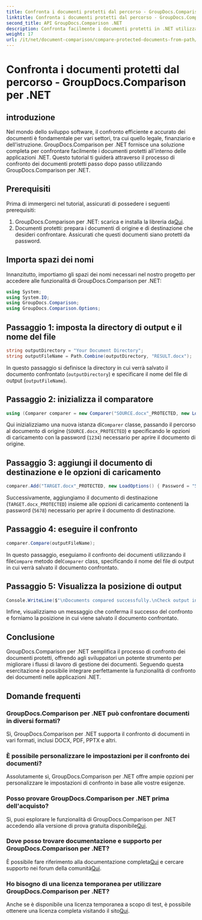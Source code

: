 ```yaml
---
title: Confronta i documenti protetti dal percorso - GroupDocs.Comparison per .NET
linktitle: Confronta i documenti protetti dal percorso - GroupDocs.Comparison per .NET
second_title: API GroupDocs.Comparison .NET
description: Confronta facilmente i documenti protetti in .NET utilizzando GroupDocs.Comparison per un'integrazione perfetta. Migliora il flusso di lavoro della gestione dei documenti.
weight: 17
url: /it/net/document-comparison/compare-protected-documents-from-path/
---
```


# Confronta i documenti protetti dal percorso - GroupDocs.Comparison per .NET

## introduzione
Nel mondo dello sviluppo software, il confronto efficiente e accurato dei documenti è fondamentale per vari settori, tra cui quello legale, finanziario e dell'istruzione. GroupDocs.Comparison per .NET fornisce una soluzione completa per confrontare facilmente i documenti protetti all'interno delle applicazioni .NET. Questo tutorial ti guiderà attraverso il processo di confronto dei documenti protetti passo dopo passo utilizzando GroupDocs.Comparison per .NET.
## Prerequisiti
Prima di immergerci nel tutorial, assicurati di possedere i seguenti prerequisiti:
1.  GroupDocs.Comparison per .NET: scarica e installa la libreria da[Qui](https://releases.groupdocs.com/comparison/net/).
2. Documenti protetti: prepara i documenti di origine e di destinazione che desideri confrontare. Assicurati che questi documenti siano protetti da password.

## Importa spazi dei nomi
Innanzitutto, importiamo gli spazi dei nomi necessari nel nostro progetto per accedere alle funzionalità di GroupDocs.Comparison per .NET:
```csharp
using System;
using System.IO;
using GroupDocs.Comparison;
using GroupDocs.Comparison.Options;
```

## Passaggio 1: imposta la directory di output e il nome del file
```csharp
string outputDirectory = "Your Document Directory";
string outputFileName = Path.Combine(outputDirectory, "RESULT.docx");
```
In questo passaggio si definisce la directory in cui verrà salvato il documento confrontato (`outputDirectory`) e specificare il nome del file di output (`outputFileName`).
## Passaggio 2: inizializza il comparatore
```csharp
using (Comparer comparer = new Comparer("SOURCE.docx"_PROTECTED, new LoadOptions(){ Password = "1234" }))
```
 Qui inizializziamo una nuova istanza di`Comparer` classe, passando il percorso al documento di origine (`SOURCE.docx_PROTECTED`) e specificando le opzioni di caricamento con la password (`1234`) necessario per aprire il documento di origine.
## Passaggio 3: aggiungi il documento di destinazione e le opzioni di caricamento
```csharp
comparer.Add("TARGET.docx"_PROTECTED, new LoadOptions() { Password = "5678" });
```
Successivamente, aggiungiamo il documento di destinazione (`TARGET.docx_PROTECTED`) insieme alle opzioni di caricamento contenenti la password (`5678`) necessario per aprire il documento di destinazione.
## Passaggio 4: eseguire il confronto
```csharp
comparer.Compare(outputFileName);
```
 In questo passaggio, eseguiamo il confronto dei documenti utilizzando il file`Compare` metodo del`Comparer` class, specificando il nome del file di output in cui verrà salvato il documento confrontato.
## Passaggio 5: Visualizza la posizione di output
```csharp
Console.WriteLine($"\nDocuments compared successfully.\nCheck output in {Directory.GetCurrentDirectory()}.");
```
Infine, visualizziamo un messaggio che conferma il successo del confronto e forniamo la posizione in cui viene salvato il documento confrontato.

## Conclusione
GroupDocs.Comparison per .NET semplifica il processo di confronto dei documenti protetti, offrendo agli sviluppatori un potente strumento per migliorare i flussi di lavoro di gestione dei documenti. Seguendo questa esercitazione è possibile integrare perfettamente la funzionalità di confronto dei documenti nelle applicazioni .NET.
## Domande frequenti
### GroupDocs.Comparison per .NET può confrontare documenti in diversi formati?
Sì, GroupDocs.Comparison per .NET supporta il confronto di documenti in vari formati, inclusi DOCX, PDF, PPTX e altri.
### È possibile personalizzare le impostazioni per il confronto dei documenti?
Assolutamente sì, GroupDocs.Comparison per .NET offre ampie opzioni per personalizzare le impostazioni di confronto in base alle vostre esigenze.
### Posso provare GroupDocs.Comparison per .NET prima dell'acquisto?
 Sì, puoi esplorare le funzionalità di GroupDocs.Comparison per .NET accedendo alla versione di prova gratuita disponibile[Qui](https://releases.groupdocs.com/).
### Dove posso trovare documentazione e supporto per GroupDocs.Comparison per .NET?
 È possibile fare riferimento alla documentazione completa[Qui](https://tutorials.groupdocs.com/comparison/net/) e cercare supporto nei forum della comunità[Qui](https://forum.groupdocs.com/c/comparison/12).
### Ho bisogno di una licenza temporanea per utilizzare GroupDocs.Comparison per .NET?
 Anche se è disponibile una licenza temporanea a scopo di test, è possibile ottenere una licenza completa visitando il sito[Qui](https://purchase.groupdocs.com/buy).